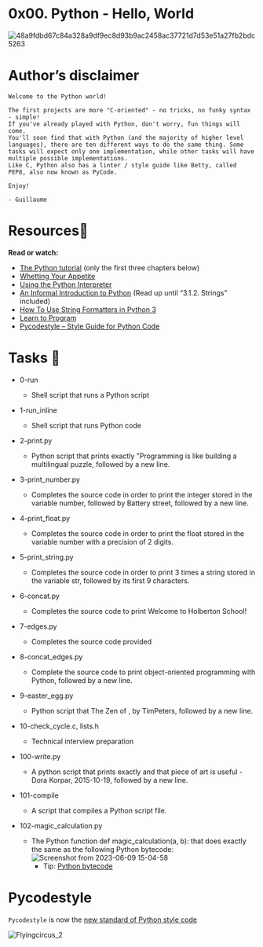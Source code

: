 # 0x00. Python - Hello, World
![48a9fdbd67c84a328a9df9ec8d93b9ac2458ac37721d7d53e51a27fb2bdc5263](https://github.com/elyse502/alx-higher_level_programming/assets/125453474/2b80fd80-0cca-41d8-95ea-932d38656223)

# Author’s disclaimer
```
Welcome to the Python world!

The first projects are more "C-oriented" - no tricks, no funky syntax - simple!
If you've already played with Python, don't worry, fun things will come.
You'll soon find that with Python (and the majority of higher level languages), there are ten different ways to do the same thing. Some tasks will expect only one implementation, while other tasks will have multiple possible implementations.
Like C, Python also has a linter / style guide like Betty, called PEP8, also now known as PyCode.

Enjoy!

- Guillaume
```
# Resources🧵
**Read or watch:**
* [The Python tutorial](https://docs.python.org/3/tutorial/index.html) (only the first three chapters below)
* [Whetting Your Appetite](https://docs.python.org/3/tutorial/appetite.html)
* [Using the Python Interpreter](https://docs.python.org/3/tutorial/interpreter.html)
* [An Informal Introduction to Python](https://docs.python.org/3/tutorial/introduction.html) (Read up until “3.1.2. Strings” included)
* [How To Use String Formatters in Python 3](https://realpython.com/python-f-strings/)
* [Learn to Program](https://www.youtube.com/playlist?list=PLGLfVvz_LVvTn3cK5e6LjhgGiSeVlIRwt)
* [Pycodestyle – Style Guide for Python Code](https://pypi.org/project/pycodestyle/)

# Tasks 📃
* 0-run
  * Shell script that runs a Python script

* 1-run_inline
  * Shell script that runs Python code

* 2-print.py
  * Python script that prints exactly "Programming is like building a multilingual puzzle, followed by a new line.

* 3-print_number.py
  * Completes the source code in order to print the integer stored in the variable number, followed by Battery street, followed by a new line.

* 4-print_float.py
  * Completes the source code in order to print the float stored in the variable number with a precision of 2 digits.

* 5-print_string.py
  * Completes the source code in order to print 3 times a string stored in the variable str, followed by its first 9 characters.

* 6-concat.py
  * Completes the source code to print Welcome to Holberton School!

* 7-edges.py
  * Completes the source code provided

* 8-concat_edges.py
  * Complete the source code to print object-oriented programming with Python, followed by a new line.

* 9-easter_egg.py
  * Python script that The Zen of , by TimPeters, followed by a new line.

* 10-check_cycle.c, lists.h
  * Technical interview preparation

* 100-write.py
  * A python script that prints exactly and that piece of art is useful - Dora Korpar, 2015-10-19, followed by a new line.

* 101-compile
  *  A script that compiles a Python script file.

* 102-magic_calculation.py
  * The Python function def magic_calculation(a, b): that does exactly the same as the following Python bytecode:
    ![Screenshot from 2023-06-09 15-04-58](https://github.com/elyse502/alx-higher_level_programming/assets/125453474/7810c00d-7b68-4a48-9908-9c50589ed374)
    * Tip: [Python bytecode](https://docs.python.org/3.4/library/dis.html)


# Pycodestyle
`Pycodestyle` is now the [new standard of Python style code](https://github.com/PyCQA/pycodestyle/issues/466)

![Flyingcircus_2](https://github.com/elyse502/alx-higher_level_programming/assets/125453474/f0117a02-f354-4b5d-89ee-e88075d5e3dc)

